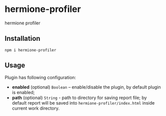 # hermione-profiler
hermione profiler

## Installation

```
npm i hermione-profiler
```

## Usage

Plugin has following configuration:

- **enabled** (optional) `Boolean` – enable/disable the plugin, by default plugin is enabled;
- **path** (optional) `String` - path to directory for saving report file; by default report will be saved into `hermione-profiler/index.html` inside current work directory.
